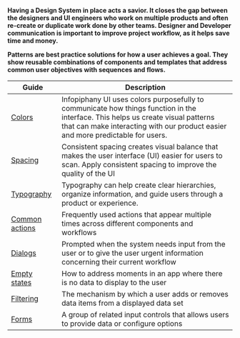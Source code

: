 **Having a Design System in place acts a savior. It closes the gap between the designers and UI engineers who work on multiple products and often re-create or duplicate work done by other teams. Designer and Developer communication is important to improve project workflow, as it helps save time and money.**

**Patterns are best practice solutions for how a user achieves a goal. They show reusable combinations of components and templates that address common user objectives with sequences and flows.**

| Guide | Description |
| --- | --- |
| [Colors](colors.md) | Infopiphany UI uses colors purposefully to communicate how things function in the interface. This helps us create visual patterns that can make interacting with our product easier and more predictable for users. |
| [Spacing](spacing.md) | Consistent spacing creates visual balance that makes the user interface (UI) easier for users to scan. Apply consistent spacing to improve the quality of the UI |
| [Typography](typography.md) | Typography can help create clear hierarchies, organize information, and guide users through a product or experience. |
| [Common actions](common-action.md) | Frequently used actions that appear multiple times across different components and workflows |
| [Dialogs](dialogs.md) | Prompted when the system needs input from the user or to give the user urgent information concerning their current workflow |
| [Empty states](empty-state.md) | How to address moments in an app where there is no data to display to the user |
| [Filtering](filtering.md) | The mechanism by which a user adds or removes data items from a displayed data set |
| [Forms](forms.md) | A group of related input controls that allows users to provide data or configure options |
